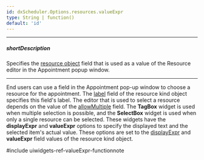 ```yaml
---
id: dxScheduler.Options.resources.valueExpr
type: String | function()
default: 'id'
---
```

---
##### shortDescription
Specifies the [resource object](/Documentation/ApiReference/UI_Widgets/dxScheduler/Configuration/resources/#dataSource) field that is used as a value of the Resource editor in the Appointment popup window.

---
End users can use a field in the Appointment pop-up window to choose a resource for the appointment. The [label](/Documentation/ApiReference/UI_Widgets/dxScheduler/Configuration/resources/#label) field of the resource kind object specifies this field's label. The editor that is used to select a resource depends on the value of the [allowMultiple](/Documentation/ApiReference/UI_Widgets/dxScheduler/Configuration/resources/#allowMultiple) field. The **TagBox** widget is used when multiple selection is possible, and the **SelectBox** widget is used when only a single resource can be selected. These widgets have the **displayExpr** and **valueExpr** options to specify the displayed text and the selected item's actual value. These options are set to the [displayExpr](/Documentation/ApiReference/UI_Widgets/dxScheduler/Configuration/resources/#displayExpr) and **valueExpr** field values of the resource kind object.

#include uiwidgets-ref-valueExpr-functionnote